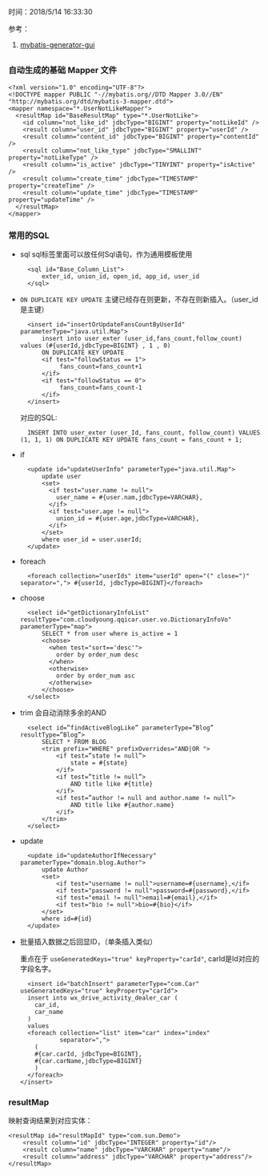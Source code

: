 时间：2018/5/14 16:33:30   

参考：  

1. [mybatis-generator-gui](https://github.com/zouzg/mybatis-generator-gui)

##    
### 自动生成的基础 Mapper 文件   

	<?xml version="1.0" encoding="UTF-8"?>
	<!DOCTYPE mapper PUBLIC "-//mybatis.org//DTD Mapper 3.0//EN" "http://mybatis.org/dtd/mybatis-3-mapper.dtd">
	<mapper namespace="*.UserNotLikeMapper">
	  <resultMap id="BaseResultMap" type="*.UserNotLike">
	    <id column="not_like_id" jdbcType="BIGINT" property="notLikeId" />
	    <result column="user_id" jdbcType="BIGINT" property="userId" />
	    <result column="content_id" jdbcType="BIGINT" property="contentId" />
	    <result column="not_like_type" jdbcType="SMALLINT" property="notLikeType" />
	    <result column="is_active" jdbcType="TINYINT" property="isActive" />
	    <result column="create_time" jdbcType="TIMESTAMP" property="createTime" />
	    <result column="update_time" jdbcType="TIMESTAMP" property="updateTime" />
	  </resultMap>
	</mapper>

### 常用的SQL

* sql sql标签里面可以放任何Sql语句，作为通用模板使用

		<sql id="Base_Column_List">
		    exter_id, union_id, open_id, app_id, user_id
		</sql>

* `ON DUPLICATE KEY UPDATE` 主键已经存在则更新，不存在则新插入。（user_id 是主键）

		<insert id="insertOrUpdateFansCountByUserId" parameterType="java.util.Map">
	        insert into user_exter (user_id,fans_count,follow_count) values (#{userId,jdbcType=BIGINT} , 1 , 0)
	        ON DUPLICATE KEY UPDATE
	        <if test="followStatus == 1">
	             fans_count=fans_count+1
	        </if>
	        <if test="followStatus == 0">
	             fans_count=fans_count-1
	        </if>
	    </insert>
	
	对应的SQL: 

		INSERT INTO user_exter (user_Id, fans_count, follow_count) VALUES (1, 1, 1) ON DUPLICATE KEY UPDATE fans_count = fans_count + 1;
* if

		<update id="updateUserInfo" parameterType="java.util.Map">
		    update user
		    <set>
		      <if test="user.name != null">
		        user_name = #{user.nam,jdbcType=VARCHAR},
		      </if>
		      <if test="user.age != null">
		        union_id = #{user.age,jdbcType=VARCHAR},
		      </if>
		    </set>
		    where user_id = user.userId;
		</update>

* foreach 

		<foreach collection="userIds" item="userId" open="(" close=")" separator=","> #{userId, jdbcType=BIGINT}</foreach>

* choose

		<select id="getDictionaryInfoList" resultType="com.cloudyoung.qqicar.user.vo.DictionaryInfoVo" parameterType="map">
		    SELECT * from user where is_active = 1
		    <choose>
		      <when test="sort=='desc'">
		        order by order_num desc
		      </when>
		      <otherwise>
		        order by order_num asc
		      </otherwise>
		    </choose>
		</select> 

* trim 会自动消除多余的AND
	
		<select id=”findActiveBlogLike” parameterType=”Blog” resultType=”Blog”>
			SELECT * FROM BLOG
			<trim prefix="WHERE" prefixOverrides="AND|OR ">
				<if test=”state != null”>
					state = #{state}
				</if>
				<if test=”title != null”>
					AND title like #{title}
				</if>
				<if test=”author != null and author.name != null”>
					AND title like #{author.name}
				</if>
			</trim>
		</select>

* update

		<update id="updateAuthorIfNecessary" parameterType="domain.blog.Author"> 
			update Author
			<set>
				<if test="username != null">username=#{username},</if>
				<if test="password != null">password=#{password},</if>
				<if test="email != null">email=#{email},</if>
				<if test="bio != null">bio=#{bio}</if>
			</set>
			where id=#{id}
		</update>

* 批量插入数据之后回显ID，（单条插入类似）

	重点在于 `useGeneratedKeys="true" keyProperty="carId"`, carId是Id对应的字段名字。


		<insert id="batchInsert" parameterType="com.Car" useGeneratedKeys="true" keyProperty="carId">
	    insert into wx_drive_activity_dealer_car (
	      car_id,
	      car_name
	    )
	    values
	    <foreach collection="list" item="car" index="index"
	             separator=",">
	      (
	      #{car.carId, jdbcType=BIGINT},
	      #{car.carName,jdbcType=BIGINT}
	      )
	    </foreach>
	  </insert>

### resultMap

映射查询结果到对应实体：

 	<resultMap id="resultMapId" type="com.sun.Demo">
        <result column="id" jdbcType="INTEGER" property="id"/>
        <result column="name" jdbcType="VARCHAR" property="name"/>
        <result column="address" jdbcType="VARCHAR" property="address"/>
    </resultMap>